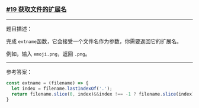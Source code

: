 ### [#19 获取文件的扩展名](http://scriptoj.mangojuice.top/problems/19)

-----
题目描述：

完成 `extname`函数，它会接受一个文件名作为参数，你需要返回它的扩展名。

例如，输入 `emoji.png`，返回 `.png`。


----
参考答案：

```js
const extname = (filename) => {
  let index = filename.lastIndexOf('.');
  return filename.slice(0, index)&&index !== -1 ? filename.slice(index) : '';
}
```
